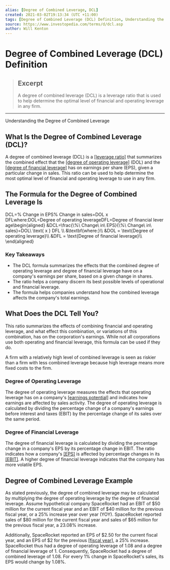 ```yaml
---
alias: [Degree of Combined Leverage, DCL]
created: 2021-03-02T19:13:34 (UTC +11:00)
tags: [Degree of Combined Leverage (DCL) Definition, Understanding the Degree of Combined Leverage]
source: https://www.investopedia.com/terms/d/dcl.asp
author: Will Kenton
---
```


# Degree of Combined Leverage (DCL) Definition

> ## Excerpt
> A degree of combined leverage (DCL) is a leverage ratio that is used to help determine the optimal level of financial and operating leverage in any firm.

---

Understanding the Degree of Combined Leverage
## What Is the Degree of Combined Leverage (DCL)?

A degree of combined leverage (DCL) is a [[leverage ratio]](https://www.investopedia.com/terms/l/leverageratio.asp) that summarizes the combined effect that the [[degree of operating leverage]](https://www.investopedia.com/terms/d/degreeofoperatingleverage.asp) (DOL) and the [[degree of financial leverage]](https://www.investopedia.com/terms/d/dfl.asp) has on earnings per share (EPS), given a particular change in sales. This ratio can be used to help determine the most optimal level of financial and operating leverage to use in any firm.

## The Formula for the Degree of Combined Leverage Is

DCL\=% Change in EPS% Change in sales\=DOL  x DFLwhere:DOL\=Degree of operating leverageDFL\=Degree of financial leverage\\begin{aligned} &DCL=\\frac{\\%\\ Change\\ in\\ EPS}{\\%\\ Change\\ in\\ sales}=DOL\\ \\text{ x } DFL \\\\ &\\textbf{where:}\\\\ &DOL = \\text{Degree of operating leverage}\\\\ &DFL = \\text{Degree of financial leverage}\\\\ \\end{aligned}

### Key Takeaways

-   The DCL formula summarizes the effects that the combined degree of operating leverage and degree of financial leverage have on a company's earnings per share, based on a given change in shares.
-   The ratio helps a company discern its best possible levels of operational and financial leverage.
-   The formula helps companies understand how the combined leverage affects the company's total earnings.

## What Does the DCL Tell You?

This ratio summarizes the effects of combining financial and operating leverage, and what effect this combination, or variations of this combination, has on the corporation's earnings. While not all corporations use both operating and financial leverage, this formula can be used if they do.

A firm with a relatively high level of combined leverage is seen as riskier than a firm with less combined leverage because high leverage means more fixed costs to the firm.

### Degree of Operating Leverage

The degree of operating leverage measures the effects that operating leverage has on a company's [[earnings potential]](https://www.investopedia.com/terms/e/earning-potential.asp) and indicates how earnings are affected by sales activity. The degree of operating leverage is calculated by dividing the percentage change of a company's earnings before interest and taxes (EBIT) by the percentage change of its sales over the same period.

### Degree of Financial Leverage

The degree of financial leverage is calculated by dividing the percentage change in a company's EPS by its percentage change in EBIT. The ratio indicates how a company's [[EPS]](https://www.investopedia.com/terms/e/eps.asp) is affected by percentage changes in its [[EBIT]](https://www.investopedia.com/terms/e/ebit.asp). A higher degree of financial leverage indicates that the company has more volatile EPS.

## Degree of Combined Leverage Example

As stated previously, the degree of combined leverage may be calculated by multiplying the degree of operating leverage by the degree of financial leverage. Assume hypothetical company SpaceRocket had an EBIT of $50 million for the current fiscal year and an EBIT of $40 million for the previous fiscal year, or a 25% increase year over year (YOY). SpaceRocket reported sales of $80 million for the current fiscal year and sales of $65 million for the previous fiscal year, a 23.08% increase.

Additionally, SpaceRocket reported an EPS of $2.50 for the current fiscal year, and an EPS of $2 for the previous [[fiscal year]](https://www.investopedia.com/terms/f/fiscalyear.asp), a 25% increase. SpaceRocket thus had a degree of operating leverage of 1.08 and a degree of financial leverage of 1. Consequently, SpaceRocket had a degree of combined leverage of 1.08. For every 1% change in SpaceRocket's sales, its EPS would change by 1.08%.
